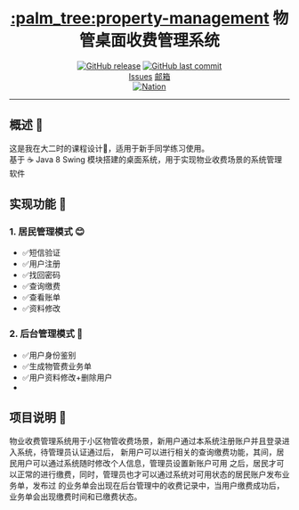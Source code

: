 <H1 align="center"><a href="https://github.com/MartyAlien/property-management">:palm_tree:property-management</a> 物管桌面收费管理系统</H1>

<p align="center">
<a href="https://github.com/MartyAlien/property-management/releases"><img alt="GitHub release" src="https://img.shields.io/github/release/MartyAlien/property-management.svg?style=flat-square&include_prereleases" /></a>
<a href="https://github.com/MartyAlien/property-management/commits"><img alt="GitHub last commit" src="https://img.shields.io/github/last-commit/MartyAlien/property-management.svg?style=flat-square" /></a>

<br />
<a href="https://github.com/MartyAlien/property-management/issues">Issues</a>
<a href="mailto:libai.ace@gmail.com">邮箱</a>
<br />
<a href="README.md"><img alt="Nation" src="https://jaywcjlove.github.io/sb/lang/chinese.svg?style=flat-square" /></a>
</p>

------------------------------
## 概述 🚀

这是我在大二时的课程设计🐒，适用于新手同学练习使用。<br/>基于 ☕ Java 8 Swing 模块搭建的桌面系统，用于实现物业收费场景的系统管理软件

## 实现功能 📌

### 1. 居民管理模式 😊

- :white_check_mark:短信验证
- :white_check_mark:用户注册
- :white_check_mark:找回密码
- :white_check_mark:查询缴费
- :white_check_mark:查看账单
- :white_check_mark:资料修改

### 2. 后台管理模式 👮

- :white_check_mark:用户身份鉴别
- :white_check_mark:生成物管费业务单
- :white_check_mark:用户资料修改+删除用户
- 
## 项目说明 📖

物业收费管理系统用于小区物管收费场景，新用户通过本系统注册账户并且登录进入系统，待管理员认证通过后，
新用户可以进行相关的查询缴费功能，其间，居民用户可以通过系统随时修改个人信息，管理员设置新账户可用
之后，居民才可以正常的进行缴费，同时，管理员也才可以通过系统对可用状态的居民账户发布业务单，发布过
的业务单会出现在后台管理中的收费记录中，当用户缴费成功后，业务单会出现缴费时间和已缴费状态。

